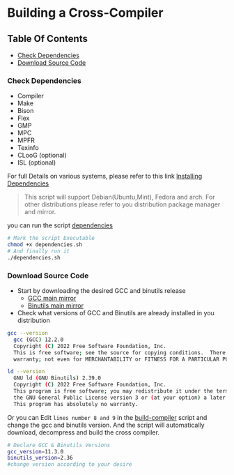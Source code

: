 # Building a Cross-Compiler

## Table Of Contents

- [Check Dependencies](#Check-Dependencies)
- [Download Source Code](#Download-Source-Code)

### Check Dependencies

- Compiler
- Make
- Bison
- Flex
- GMP
- MPC
- MPFR
- Texinfo
- CLooG (optional)
- ISL (optional)

For full Details on various systems, please refer to this link [Installing Dependencies](https://wiki.osdev.org/GCC_Cross-Compiler#Installing_Dependencies)

> This script will support Debian(Ubuntu,Mint), Fedora and arch. For other distributions please refer to you distribution package manager and mirror.

you can run the script [dependencies]

```bash
# Mark the script Executable
chmod +x dependencies.sh
# And finally run it
./dependencies.sh
```

[dependencies]: ./dependencies.sh

### Download Source Code

- Start by downloading the desired GCC and binutils release
  - [GCC main mirror](https://ftp.gnu.org/gnu/gcc/)
  - [Binutils main mirror](https://ftp.gnu.org/gnu/binutils/)
- Check what versions of GCC and Binutils are already installed in you distribution

```bash
gcc --version
  gcc (GCC) 12.2.0
  Copyright (C) 2022 Free Software Foundation, Inc.
  This is free software; see the source for copying conditions.  There is NO
  warranty; not even for MERCHANTABILITY or FITNESS FOR A PARTICULAR PURPOSE.

ld --version
  GNU ld (GNU Binutils) 2.39.0
  Copyright (C) 2022 Free Software Foundation, Inc.
  This program is free software; you may redistribute it under the terms of
  the GNU General Public License version 3 or (at your option) a later version.
  This program has absolutely no warranty.
```

Or you can Edit `lines number 8 and 9` in the [build-compiler] script and change the gcc and binutils version. And the script will automatically download, decompress and build the cross compiler.

[build-compiler]: ./build-compiler.sh

```bash
# Declare GCC & Binutils Versions
gcc_version=11.3.0
binutils_version=2.36
#change version according to your desire

```
